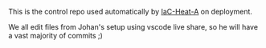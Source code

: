 This is the control repo used automatically by [IaC-Heat-A](https://gitlab.com/erikhje/iac-heat-a) on deployment.

We all edit files from Johan's setup using vscode live share, so he will have a vast majority of commits ;)

